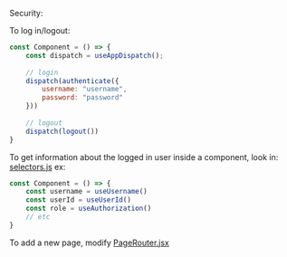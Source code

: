 Security:

To log in/logout:
```javascript
const Component = () => {
    const dispatch = useAppDispatch();
    
    // login
    dispatch(authenticate({
        username: "username",
        password: "password"
    }))
    
    // logout
    dispatch(logout())
}
```

To get information about the logged in user inside a component, look in: [selectors.js](src%2Fredux%2Fslices%2Fsecurity%2Fselectors.js)
ex:

```javascript
const Component = () => {
    const username = useUsername()
    const userId = useUserId()
    const role = useAuthorization()
    // etc
}
```

To add a new page, modify [PageRouter.jsx](src%2Frouting%2FPageRouter.jsx)